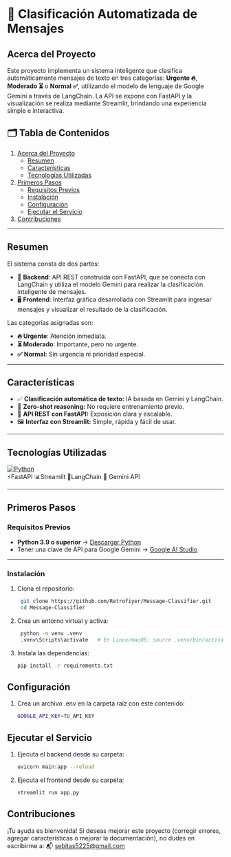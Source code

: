 <div>
    <h1>🧠 Clasificación Automatizada de Mensajes</h1>
</div>

## Acerca del Proyecto

Este proyecto implementa un sistema inteligente que clasifica automáticamente mensajes de texto en tres categorías: **Urgente 🔥**, **Moderado ⏳** o **Normal ✅**, utilizando el modelo de lenguaje de Google Gemini a través de LangChain. La API se expone con FastAPI y la visualización se realiza mediante Streamlit, brindando una experiencia simple e interactiva.

## 🗂️ Tabla de Contenidos

<ol>
    <li>
      <a href="#acerca-del-proyecto">Acerca del Proyecto</a>
      <ul>
        <li><a href="#resumen">Resumen</a></li>
        <li><a href="#características">Características</a></li>
        <li><a href="#tecnologías-utilizadas">Tecnologías Utilizadas</a></li>
      </ul>
    </li>
    <li>
      <a href="#primeros-pasos">Primeros Pasos</a>
      <ul>
        <li><a href="#requisitos-previos">Requisitos Previos</a></li>
        <li><a href="#instalación">Instalación</a></li>
        <li><a href="#configuración">Configuración</a></li>
        <li><a href="#ejecutar-el-servicio">Ejecutar el Servicio</a></li>
      </ul>
    </li>
    <li>
      <a href="#contribuciones">Contribuciones</a>
    </li>
 </ol>

---

## Resumen

El sistema consta de dos partes:

- 🔧 **Backend**: API REST construida con FastAPI, que se conecta con LangChain y utiliza el modelo Gemini para realizar la clasificación inteligente de mensajes.
- 🖥️ **Frontend**: Interfaz gráfica desarrollada con Streamlit para ingresar mensajes y visualizar el resultado de la clasificación.

Las categorías asignadas son:
- **🔥 Urgente**: Atención inmediata.
- **⏳ Moderado**: Importante, pero no urgente.
- **✅ Normal**: Sin urgencia ni prioridad especial.

---

## Características

<div>
  <ul>
      <li>✅ <b>Clasificación automática de texto:</b> IA basada en Gemini y LangChain.</li>
      <li>🧠 <b>Zero-shot reasoning:</b> No requiere entrenamiento previo.</li>
      <li>📡 <b>API REST con FastAPI:</b> Exposición clara y escalable.</li>
      <li>🖼️ <b>Interfaz con Streamlit:</b> Simple, rápida y fácil de usar.</li>
  </ul>
</div>

---

## Tecnologías Utilizadas

[![Python][python.com]][python-url]  
⚡FastAPI 📊Streamlit 🔗LangChain 🧠 Gemini API

---

## Primeros Pasos

### Requisitos Previos

- **Python 3.9 o superior** → [Descargar Python](https://www.python.org/downloads/)
- Tener una clave de API para Google Gemini → [Google AI Studio](https://ai.google.dev/)

---

### Instalación

1. Clona el repositorio:

   ```sh
    git clone https://github.com/Retrofiyer/Message-Classifier.git
    cd Message-Classifier
   ```
2. Crea un entorno virtual y activa:

   ```sh
    python -m venv .venv
    .venv\Scripts\activate   # En Linux/macOS: source .venv/bin/activate
   ```

3. Instala las dependencias:

    ```sh
    pip install -r requirements.txt
   ```

## Configuración

1. Crea un archivo .env en la carpeta raíz con este contenido:

     ```sh
    GOOGLE_API_KEY=TU_API_KEY
   ```

## Ejecutar el Servicio

1. Ejecuta el backend desde su carpeta:

    ```sh
    uvicorn main:app --reload
   ```

2. Ejecuta el frontend desde su carpeta:

    ```sh
    streamlit run app.py
   ```

## Contribuciones

¡Tu ayuda es bienvenida!
Si deseas mejorar este proyecto (corregir errores, agregar características o mejorar la documentación), no dudes en escribirme a: 📬 sebitas5225@gmail.com


[python.com]: https://img.shields.io/badge/Python-black?style=for-the-badge&logo=python&logoColor=white
[python-url]: https://www.python.org/
